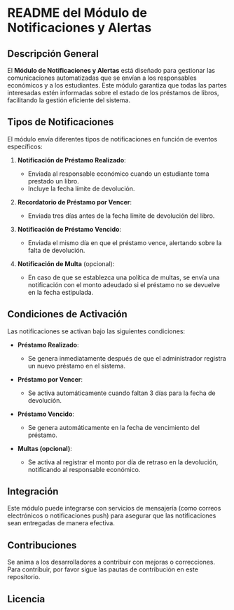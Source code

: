 # README del Módulo de Notificaciones y Alertas

## Descripción General

El **Módulo de Notificaciones y Alertas** está diseñado para gestionar las comunicaciones automatizadas que se envían a los responsables económicos y a los estudiantes. Este módulo garantiza que todas las partes interesadas estén informadas sobre el estado de los préstamos de libros, facilitando la gestión eficiente del sistema.

## Tipos de Notificaciones

El módulo envía diferentes tipos de notificaciones en función de eventos específicos:

1. **Notificación de Préstamo Realizado**:
   - Enviada al responsable económico cuando un estudiante toma prestado un libro.
   - Incluye la fecha límite de devolución.

2. **Recordatorio de Préstamo por Vencer**:
   - Enviada tres días antes de la fecha límite de devolución del libro.

3. **Notificación de Préstamo Vencido**:
   - Enviada el mismo día en que el préstamo vence, alertando sobre la falta de devolución.

4. **Notificación de Multa** (opcional):
   - En caso de que se establezca una política de multas, se envía una notificación con el monto adeudado si el préstamo no se devuelve en la fecha estipulada.

## Condiciones de Activación

Las notificaciones se activan bajo las siguientes condiciones:

- **Préstamo Realizado**: 
  - Se genera inmediatamente después de que el administrador registra un nuevo préstamo en el sistema.

- **Préstamo por Vencer**: 
  - Se activa automáticamente cuando faltan 3 días para la fecha de devolución.

- **Préstamo Vencido**: 
  - Se genera automáticamente en la fecha de vencimiento del préstamo.

- **Multas (opcional)**: 
  - Se activa al registrar el monto por día de retraso en la devolución, notificando al responsable económico.

## Integración

Este módulo puede integrarse con servicios de mensajería (como correos electrónicos o notificaciones push) para asegurar que las notificaciones sean entregadas de manera efectiva. 

## Contribuciones

Se anima a los desarrolladores a contribuir con mejoras o correcciones. Para contribuir, por favor sigue las pautas de contribución en este repositorio.

## Licencia

